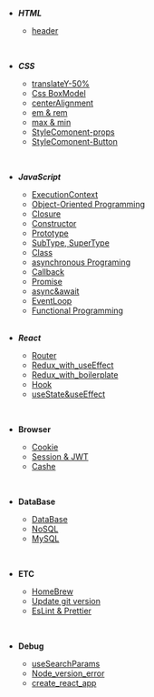 - **_HTML_**
  <br/>

  - [header](https://github.com/goawmfhfl/My-wiki/blob/main/HTML/header.md)

<br/>

- **_CSS_**
  <br/>

  - [translateY-50%](https://github.com/goawmfhfl/My-wiki/blob/main/CSS/translateY.md)
  - [Css BoxModel](https://github.com/goawmfhfl/My-wiki/blob/main/CSS/boxmodel.md)
  - [centerAlignment](https://github.com/goawmfhfl/My-wiki/blob/main/CSS/centerAlignment.md)
  - [em & rem](https://github.com/goawmfhfl/My-wiki/blob/a65c05809bd0f9ffb0e49badd78c36b2d6175c3d/CSS/emrem.md)
  - [max & min](https://github.com/goawmfhfl/My-wiki/blob/main/CSS/max,min.md)
  - [StyleComonent-props](https://github.com/goawmfhfl/My-wiki/blob/main/React/StyleComponent-Props.md)
  - [StyleComonent-Button](https://github.com/goawmfhfl/My-wiki/blob/main/React/StyleComponent-Button.md)

<br/>

- **_JavaScript_**
  <br/>

  - [ExecutionContext](https://github.com/goawmfhfl/My-wiki/blob/main/JavaScript/ExecutionContext.md)
  - [Object-Oriented Programming](https://github.com/goawmfhfl/My-wiki/blob/main/JavaScript/OOP.md)
  - [Closure](https://github.com/goawmfhfl/My-wiki/blob/main/JavaScript/Closure.md)
  - [Constructor](https://github.com/goawmfhfl/My-wiki/blob/main/JavaScript/Constructor.md)
  - [Prototype](https://github.com/goawmfhfl/My-wiki/blob/main/JavaScript/Prototype.md)
  - [SubType, SuperType](https://github.com/goawmfhfl/My-wiki/blob/main/JavaScript/SubType,SuperType.md)
  - [Class](https://github.com/goawmfhfl/My-wiki/blob/main/JavaScript/Class.md)
  - [asynchronous Programing](https://github.com/goawmfhfl/My-wiki/blob/main/JavaScript/asynchronousPrograming.md)
  - [Callback](https://github.com/goawmfhfl/My-wiki/blob/main/JavaScript/Callback.md)
  - [Promise](https://github.com/goawmfhfl/My-wiki/blob/main/JavaScript/Callback&Promise.md)
  - [async&await](https://github.com/goawmfhfl/My-wiki/blob/main/JavaScript/async&await.md)
  - [EventLoop](https://github.com/goawmfhfl/My-wiki/blob/main/JavaScript/EventLoop.md)
  - [Functional Programming](https://github.com/goawmfhfl/My-wiki/blob/main/JavaScript/Functional%20Programming.md)

  <br/>

- **_React_**
  <br/>

  - [Router](https://github.com/goawmfhfl/My-wiki/blob/main/React/Router.md)
  - [Redux_with_useEffect](https://github.com/goawmfhfl/My-wiki/blob/main/React/Redux_with_useEffect.md)
  - [Redux_with_boilerplate](https://github.com/goawmfhfl/My-wiki/blob/main/React/Redux_with_boilerplate.md)
  - [Hook](https://github.com/goawmfhfl/My-wiki/blob/main/React/ReactHook.md)
  - [useState&useEffect](https://github.com/goawmfhfl/My-wiki/blob/main/React/useState&useEffect.md)

<br/>

- **Browser**
  <br/>

  - [Cookie](https://github.com/goawmfhfl/My-wiki/blob/main/Browser/Cookie.md)
  - [Session & JWT](https://github.com/goawmfhfl/My-wiki/blob/main/Browser/Session%20&%20JWT.md)
  - [Cashe](https://github.com/goawmfhfl/My-wiki/blob/main/Browser/Cashe.md)

<br/>

- **DataBase**
  <br/>

  - [DataBase](https://github.com/goawmfhfl/My-wiki/blob/main/DataBase/database.md)
  - [NoSQL](https://github.com/goawmfhfl/My-wiki/blob/main/DataBase/NoSql.md)
  - [MySQL](https://github.com/goawmfhfl/My-wiki/blob/main/DataBase/MySql.md)

<br/>

- **ETC**
  <br/>

  - [HomeBrew](https://github.com/goawmfhfl/My-wiki/blob/main/ETC/HomeBrew.md)
  - [Update git version](https://github.com/goawmfhfl/My-wiki/blob/main/ETC/UpdateGitVersion.md)
  - [EsLint & Prettier](https://github.com/goawmfhfl/My-wiki/blob/main/ETC/EsLint%20&%20Prettier.md)

<br/>

- **Debug**
  <br/>

  - [useSearchParams](https://github.com/goawmfhfl/My-wiki/blob/main/Debug/useSearchParams.md)
  - [Node_version_error](https://github.com/goawmfhfl/My-wiki/blob/main/Debug/%5BNode%5Dversion_error.md)
  - [create_react_app](https://github.com/goawmfhfl/My-wiki/blob/main/Debug/create_react_app.md)
